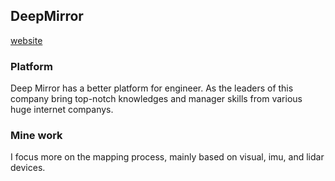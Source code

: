 ## DeepMirror

[website](https://www.deepmirror.com/)


### Platform

Deep Mirror has a better platform for engineer. As the leaders of this company bring top-notch knowledges and manager skills from various huge internet companys.

### Mine work

I focus more on the mapping process, mainly based on visual, imu, and lidar devices.
